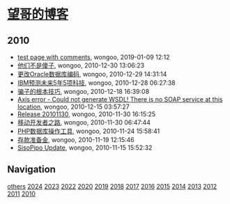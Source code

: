 # [望哥的博客](http://blog.sisopipo.com)

## 2010
* [test page with comments](/2010/2010-test), wongoo, 2019-01-09 12:12
* [他们不是傻子](/2010/2010-12-30-they_are_not_stupid), wongoo, 2010-12-30 13:06:23
* [更改Oracle数据库编码](/2010/2010-12-29-change_oracle_character), wongoo, 2010-12-29 14:31:14
* [IBM预测未来5年5项科技](/2010/2010-12-28-ibm_future_tech_of_next_5_years), wongoo, 2010-12-28 06:27:38
* [骗子的根本技巧](/2010/2010-12-18-the_basic_skill_of_cheater), wongoo, 2010-12-18 16:39:08
* [Axis error - Could not generate WSDL! There is no SOAP service at this location](/2010/2010-12-15-axis-wsdl-error), wongoo, 2010-12-15 03:57:27
* [Release 20101130](/2010/2010-11-30-release-20101130), wongoo, 2010-11-30 16:15:25
* [移动开发者之路](/2010/2010-11-30-mobile_developer_journey), wongoo, 2010-11-30 06:47:44
* [PHP数据库操作工具](/2010/2010-11-24-php_db_access_tool), wongoo, 2010-11-24 15:58:41
* [存款准备金](/2010/2010-11-19-deposit-reserve), wongoo, 2010-11-19 12:15:46
* [SisoPipo Update](/2010/2010-11-15-sisopipoupdate), wongoo, 2010-11-15 15:52:32

## Navigation
[others](/others/)
[2024](/2024/)
[2023](/2023/)
[2022](/2022/)
[2020](/2020/)
[2019](/2019/)
[2018](/2018/)
[2017](/2017/)
[2016](/2016/)
[2015](/2015/)
[2014](/2014/)
[2013](/2013/)
[2012](/2012/)
[2011](/2011/)
[2010](/2010/)
